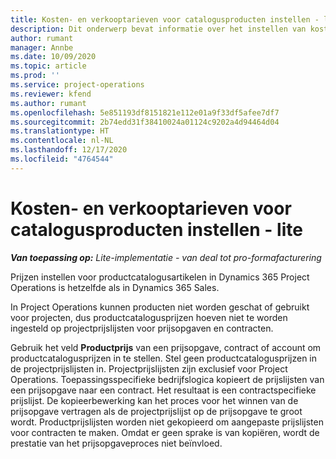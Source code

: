 ```yaml
---
title: Kosten- en verkooptarieven voor catalogusproducten instellen - lite
description: Dit onderwerp bevat informatie over het instellen van kosten en verkooptarieven voor artikelen in een productcatalogus.
author: rumant
manager: Annbe
ms.date: 10/09/2020
ms.topic: article
ms.prod: ''
ms.service: project-operations
ms.reviewer: kfend
ms.author: rumant
ms.openlocfilehash: 5e851193df8151821e112e01a9f33df5afee7df7
ms.sourcegitcommit: 2b74edd31f38410024a01124c9202a4d94464d04
ms.translationtype: HT
ms.contentlocale: nl-NL
ms.lasthandoff: 12/17/2020
ms.locfileid: "4764544"
---
```

# <a name="set-up-cost-and-sales-rates-for-catalog-products---lite"></a>Kosten- en verkooptarieven voor catalogusproducten instellen - lite

_**Van toepassing op:** Lite-implementatie - van deal tot pro-formafacturering_


Prijzen instellen voor productcatalogusartikelen in Dynamics 365 Project Operations is hetzelfde als in Dynamics 365 Sales.

In Project Operations kunnen producten niet worden geschat of gebruikt voor projecten, dus productcatalogusprijzen hoeven niet te worden ingesteld op projectprijslijsten voor prijsopgaven en contracten.

Gebruik het veld **Productprijs** van een prijsopgave, contract of account om productcatalogusprijzen in te stellen. Stel geen productcatalogusprijzen in de projectprijslijsten in. Projectprijslijsten zijn exclusief voor Project Operations. Toepassingsspecifieke bedrijfslogica kopieert de prijslijsten van een prijsopgave naar een contract. Het resultaat is een contractspecifieke prijslijst. De kopieerbewerking kan het proces voor het winnen van de prijsopgave vertragen als de projectprijslijst op de prijsopgave te groot wordt. Productprijslijsten worden niet gekopieerd om aangepaste prijslijsten voor contracten te maken. Omdat er geen sprake is van kopiëren, wordt de prestatie van het prijsopgaveproces niet beïnvloed.
